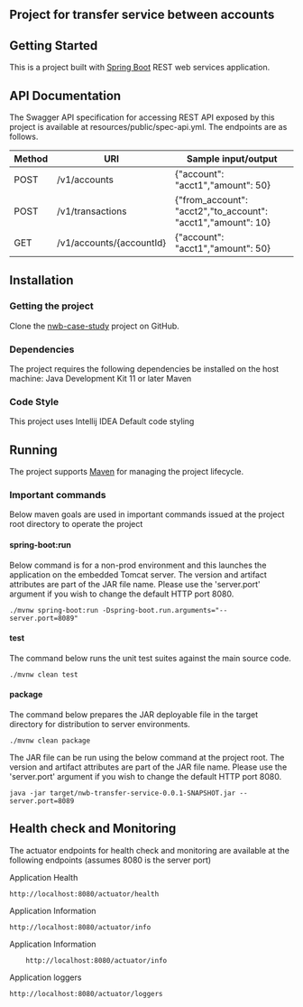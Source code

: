 ## Project for transfer service between accounts

## Getting Started

This is a project built with [Spring Boot](http://projects.spring.io/spring-boot/) REST web services application.

## API Documentation

The Swagger API specification for accessing REST API exposed by this project is available at 
resources/public/spec-api.yml. The endpoints are as follows.

|Method|URI|Sample input/output|
|----|-----|-------| 
|POST|/v1/accounts|{"account": "acct1","amount": 50}| 
|POST|/v1/transactions|{"from_account": "acct2","to_account": "acct1","amount": 10}| 
|GET|/v1/accounts/{accountId}|{"account": "acct1","amount": 50}| 

## Installation

### Getting the project

Clone the [nwb-case-study](https://github.com/bsamray/nwb-case-study.git) project on GitHub.  

### Dependencies

The project requires the following dependencies be installed on the host machine:
Java Development Kit 11 or later
Maven

### Code Style

This project uses Intellij IDEA Default code styling

## Running

The project supports [Maven](http://maven.apache.org/) for managing the project lifecycle.  

### Important commands

Below maven goals are used in important commands issued at the project root directory to operate the project

#### spring-boot:run

Below command is for a non-prod environment and this launches the application on the embedded Tomcat server.
The version and artifact attributes are part of the JAR file name.
Please use the 'server.port' argument if you wish to change the default HTTP port 8080.

```
./mvnw spring-boot:run -Dspring-boot.run.arguments="--server.port=8089"
```

#### test

The command below runs the unit test suites against the main source code.

```
./mvnw clean test
```

#### package

The command below prepares the JAR deployable file in the target directory for distribution to server environments.

```
./mvnw clean package
```
The JAR file can be run using the below command at the project root. 
The version and artifact attributes are part of the JAR file name. 
Please use the 'server.port' argument if you wish to change the default HTTP port 8080.
```
java -jar target/nwb-transfer-service-0.0.1-SNAPSHOT.jar --server.port=8089
```

## Health check and Monitoring

The actuator endpoints for health check and monitoring are available at the following endpoints 
(assumes 8080 is the server port)

Application Health
```
http://localhost:8080/actuator/health

```
Application Information
```
http://localhost:8080/actuator/info

```
Application Information
```
    http://localhost:8080/actuator/info

```
Application loggers
```
http://localhost:8080/actuator/loggers

```
